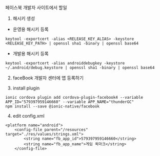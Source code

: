 페이스북 개발자 사이트에서 할일


1. 해시키 생성
  * 운영용 해시키 등록
  ```
  keytool -exportcert -alias <RELEASE_KEY_ALIAS> -keystore <RELEASE_KEY_PATH> | openssl sha1 -binary | openssl base64
  ```
  * 개발용 해시키 등록
  ```
  keytool -exportcert -alias androiddebugkey -keystore ~/.android/debug.keystore | openssl sha1 -binary | openssl base64
  ``` 
2. faceBook 개발자 센터에 앱 등록하기

3. install plugin
  ```
  ionic cordova plugin add cordova-plugin-facebook4 --variable APP_ID="579397959146660" --variable APP_NAME="thunderGC"
  npm install --save @ionic-native/facebook
  ```

4. edit config.xml
  ```
  <platform name="android">
      <config-file parent="/resources" target="./res/values/strings.xml">
          <string name="fb_app_id">579397959146660</string>
          <string name="fb_app_name">게임 퀵마크</string>
      </config-file>
  ```
